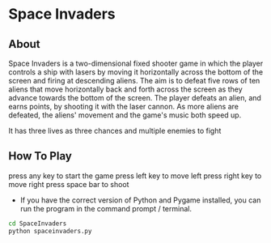 # Space Invaders


## About

Space Invaders is a two-dimensional fixed shooter game in which the player controls a ship with lasers by moving it horizontally
across the bottom of the screen and firing at descending aliens. The aim is to defeat five rows of ten aliens that move
horizontally back and forth across the screen as they advance towards the bottom of the screen. The player defeats an alien,
and earns points, by shooting it with the laser cannon. As more aliens are defeated, the aliens' movement and the game's music
both speed up.

It has three lives as three chances and multiple enemies to fight

## How To Play
press any key to start the game
press left key to move left
press right key to move right
press space bar to shoot

- If you have the correct version of Python and Pygame installed, you can run the program in the command prompt / terminal.

```bash
cd SpaceInvaders
python spaceinvaders.py
```

